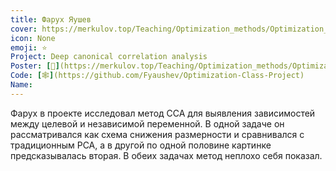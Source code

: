 ```yaml
---
title: Фарух Яушев
cover: https://merkulov.top/Teaching/Optimization_methods/Optimization_methods_/Лучшие_проекты_по_оптимизации_2020/Фарух_Яушев/yaushev.png
icon: None
emoji: ⭐
Project: Deep canonical correlation analysis
Poster: [📎](https://merkulov.top/Teaching/Optimization_methods/Optimization_methods_/Лучшие_проекты_по_оптимизации_2020/Фарух_Яушев/yaushev.pdf)
Code: [🕸](https://github.com/Fyaushev/Optimization-Class-Project)
Name: 
---
```


Фарух в проекте исследовал метод CCA для выявления зависимостей между целевой и независимой переменной. В одной задаче он рассматривался как схема снижения размерности и сравнивался с традиционным PCA, а в другой по одной половине картинке предсказывалась вторая. В обеих задачах метод неплохо себя показал.
